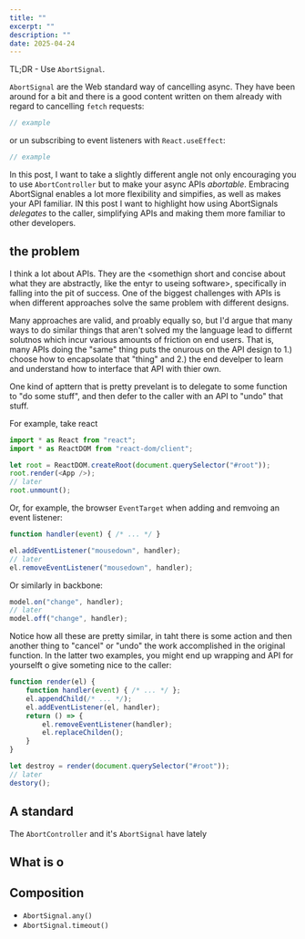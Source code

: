 ```yaml
---
title: ""
excerpt: ""
description: ""
date: 2025-04-24
---
```


TL;DR - Use `AbortSignal`.


`AbortSignal` are the Web standard way of cancelling async. They have been
around for a bit and there is a good content written on them already with
regard to cancelling `fetch` requests:

```ts
// example
```

or un subscribing to event listeners with `React.useEffect`:


```ts
// example
```

In this post, I want to take a slightly different angle not only encouraging
you to use `AbortController` but to make your async APIs _abortable_. Embracing
AbortSignal enables a lot more flexibility and simpifies, as well as makes your
API familiar. IN this post I want to highlight how using AbortSignals
_delegates_ to the caller, simplifying APIs and making them more familiar to
other developers.


## the problem

I think a lot about APIs. They are the <somethign short and concise about what
they are abstractly, like the entyr to useing software>, specifically in
falling into the pit of success. One of the biggest challenges with APIs is
when different approaches solve the same problem with different designs. 

Many approaches are valid, and proably equally so, but I'd argue that many ways
to do similar things that aren't solved my the language lead to differnt
solutnos which incur various amounts of friction on end users. That is, many
APIs doing the "same" thing puts the onurous on the API design to 1.) choose
how to encapsolate that "thing" and 2.) the end develper to learn and
understand how to interface that API with thier own.

One kind of apttern that is pretty prevelant is to delegate to some function to
"do some stuff", and then defer to the caller with an API to "undo" that stuff.

For example, take react

```ts
import * as React from "react";
import * as ReactDOM from "react-dom/client";

let root = ReactDOM.createRoot(document.querySelector("#root"));
root.render(<App />);
// later
root.unmount();
```

Or, for example, the browser `EventTarget` when adding and remvoing an event
listener:

```ts
function handler(event) { /* ... */ }

el.addEventListener("mousedown", handler);
// later
el.removeEventListener("mousedown", handler);
```

Or similarly in backbone:

```ts
model.on("change", handler);
// later
model.off("change", handler);
```

Notice how all these are pretty similar, in taht there is some action and then
another thing to "cancel" or "undo" the work accomplished in the original
function. In the latter two examples, you might end up wrapping and API for
yourselft o give someting nice to the caller:

```ts
function render(el) {
	function handler(event) { /* ... */ };
	el.appendChild(/* ... */);
	el.addEventListener(el, handler);
	return () => {
		el.removeEventListener(handler);
		el.replaceChilden();
	}
}

let destroy = render(document.querySelector("#root"));
// later
destory();
```

## A standard

The `AbortController` and it's `AbortSignal` have lately

## What is o


## Composition

- `AbortSignal.any()`
- `AbortSignal.timeout()`


